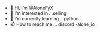 - 👋 Hi, I’m @AloneFyX
- 👀 I’m interested in ...selling
- 🌱 I’m currently learning .. python.
- 📫 How to reach me ... discord -alone_io

<!---
AloneFyX/AloneFyX is a ✨ special ✨ repository because its `README.md` (this file) appears on your GitHub profile.
You can click the Preview link to take a look at your changes.
--->
